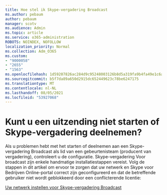 ```yaml
---
title: Hoe stel ik Skype-vergadering Broadcast
ms.author: pebaum
author: pebaum
manager: scotv
ms.audience: Admin
ms.topic: article
ms.service: o365-administration
ROBOTS: NOINDEX, NOFOLLOW
localization_priority: Normal
ms.collection: Adm_O365
ms.custom:
- "9000058"
- "2655"
- "1563"
ms.openlocfilehash: 1d59207826ac284d9c95248003126b8d5a319fa9b4fa49e1c6a451558989b8cc
ms.sourcegitcommit: b5f7da89a650d2915dc652449623c78be6247175
ms.translationtype: MT
ms.contentlocale: nl-NL
ms.lasthandoff: 08/05/2021
ms.locfileid: "53927068"
---
```

# <a name="cant-start-or-join-a-skype-meeting-broadcast"></a>Kunt u een uitzending niet starten of Skype-vergadering deelnemen?

Als u problemen hebt met het starten of deelnemen aan een Skype-vergadering Broadcast als lid van een gebeurtenisteam (producent van vergadering), controleert u de configuratie. Skype-vergadering Voor broadcast zijn enkele handmatige installatiestappen vereist. Volg de stappen in dit artikel om ervoor te zorgen dat uw netwerk en Skype voor Bedrijven Online-portal correct zijn geconfigureerd en dat de betreffende gebruiker niet wordt geblokkeerd door een conflicterende licentie:

[Uw netwerk instellen voor Skype-vergadering Broadcast](https://docs.microsoft.com/SkypeForBusiness/set-up-your-network-for-skype-meeting-broadcast/set-up-your-network-for-skype-meeting-broadcast)